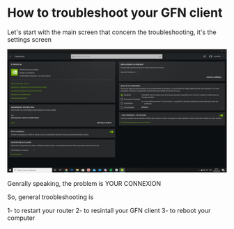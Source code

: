 # How to troubleshoot your GFN client

Let's start with the main screen that concern the troubleshooting, it's the settings screen

![SETTINGS](settings.png)

Genrally speaking, the problem is YOUR CONNEXION

So, general troobleshooting is 

1- to restart your router
2- to resintall your GFN client
3- to reboot your computer
